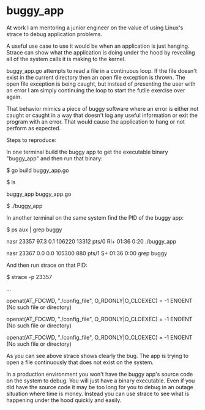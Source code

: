 # buggy_app

At work I am mentoring a junior engineer on the value of using Linux's strace to debug application problems.

A useful use case to use it would be when an application is just hanging. Strace can show what the application is doing under the hood by revealing all of the system calls it is making to the kernel.

buggy_app.go attempts to read a file in a continuous loop. If the file doesn't exist in the current directory then an open file exception is thrown. The open file exception is being caught, but instead of presenting the user with an error I am simply continuing the loop to start the futile exercise over again.

That behavior mimics a piece of buggy software where an error is either not caught or caught in a way that doesn't log any useful information or exit the program with an error. That would cause the application to hang or not perform as expected.

Steps to reproduce:

In one terminal build the buggy app to get the executable binary "buggy_app" and then run that binary:

$ go build buggy_app.go

$ ls

buggy_app  buggy_app.go

$ ./buggy_app


In another terminal on the same system find the PID of the buggy app:

$ ps aux | grep buggy

nasr  23357 97.3  0.1 106220 13312 pts/0    Rl+  01:36   0:20 ./buggy_app

nasr  23367  0.0  0.0 105300   880 pts/1    S+   01:36   0:00 grep buggy

And then run strace on that PID:

$ strace -p 23357

...

openat(AT_FDCWD, "./config_file", O_RDONLY|O_CLOEXEC) = -1 ENOENT (No such file or directory)

openat(AT_FDCWD, "./config_file", O_RDONLY|O_CLOEXEC) = -1 ENOENT (No such file or directory)

openat(AT_FDCWD, "./config_file", O_RDONLY|O_CLOEXEC) = -1 ENOENT (No such file or directory)

As you can see above strace shows clearly the bug. The app is trying to open a file continuously that does not exist on the system.

In a production environment you won't have the buggy app's source code on the system to debug. You will just have a binary executable. Even if you did have the source code it may be too long for you to debug in an outage situation where time is money. Instead you can use strace to see what is happening under the hood quickly and easily.
